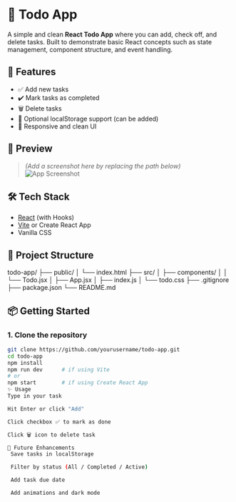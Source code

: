 # 📝 Todo App

A simple and clean **React Todo App** where you can add, check off, and delete tasks. Built to demonstrate basic React concepts such as state management, component structure, and event handling.

## 🚀 Features

- ✅ Add new tasks
- ✔️ Mark tasks as completed
- 🗑️ Delete tasks
- 💾 Optional localStorage support (can be added)
- 📱 Responsive and clean UI

## 📸 Preview

> *(Add a screenshot here by replacing the path below)*  
![App Screenshot](./screenshot.png)

## 🛠 Tech Stack

- [React](https://reactjs.org/) (with Hooks)
- [Vite](https://vitejs.dev/) or Create React App
- Vanilla CSS

## 📂 Project Structure

todo-app/
├── public/
│ └── index.html
├── src/
│ ├── components/
│ │ └── Todo.jsx
│ ├── App.jsx
│ ├── index.js
│ └── todo.css
├── .gitignore
├── package.json
└── README.md


## 📦 Getting Started

### 1. Clone the repository

```bash
git clone https://github.com/yourusername/todo-app.git
cd todo-app
npm install
npm run dev      # if using Vite
# or
npm start        # if using Create React App
✨ Usage
Type in your task

Hit Enter or click "Add"

Click checkbox ✅ to mark as done

Click 🗑️ icon to delete task

🧠 Future Enhancements
 Save tasks in localStorage

 Filter by status (All / Completed / Active)

 Add task due date

 Add animations and dark mode